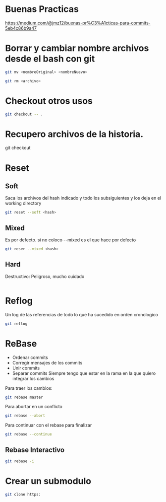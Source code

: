 # Buenas Practicas
https://medium.com/@jmz12/buenas-pr%C3%A1cticas-para-commits-5eb4c86b9a47

# Borrar y cambiar nombre archivos desde el bash con git
```bash
git mv <nombreOriginal> <nombreNuevo>
```
```bash
git rm <archivo>
```

# Checkout otros usos
```bash
git checkout -- .
```
# Recupero archivos de la historia.
git checkout <hash> <nombre-archivo>

# Reset


## Soft
Saca los archivos del hash indicado y todo los subsiguientes y los deja en el working directory

```bash
git reset --soft <hash>
```

## Mixed
Es por defecto. si no coloco --mixed es el que hace por defecto
```bash
git reser --mixed <hash>
```

## Hard
Destructivo: Peligroso, mucho cuidado
```git reset --hard <hash>
```
# Reflog 
Un log de las referencias de todo lo que ha sucedido en orden cronologico
```bash
git reflog
```

# ReBase
* Ordenar commits
* Corregir mensajes de los commits
* Unir commits
* Separar commits
Siempre tengo que estar en la rama en la que quiero integrar los cambios

Para traer los cambios:
```bash
git rebase master
```
Para abortar en un conflicto
```bash
git rebase --abort
```
Para continuar con el rebase para finalizar
```bash
git rebase --continue
```
## Rebase Interactivo
```bash
git rebase -i
```
# Crear un submodulo

```bash
git clone https:
```
